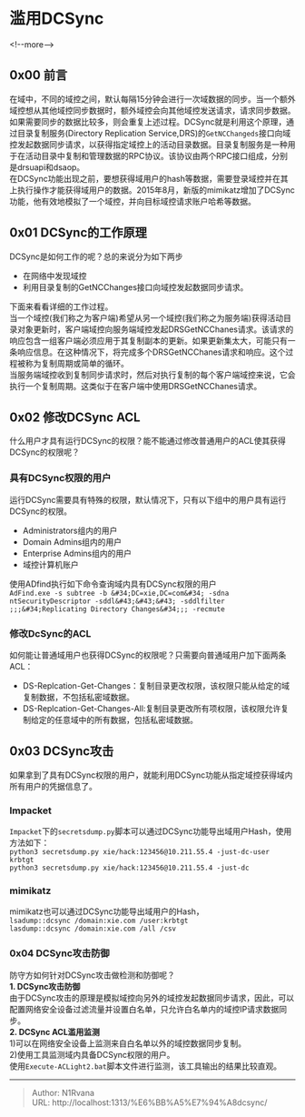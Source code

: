 # 滥用DCSync

  
  
&lt;!--more--&gt;  
## 0x00 前言  
在域中，不同的域控之间，默认每隔15分钟会进行一次域数据的同步。当一个额外域控想从其他域控同步数据时，额外域控会向其他域控发送请求，请求同步数据。如果需要同步的数据比较多，则会重复上述过程。DCSync就是利用这个原理，通过目录复制服务(Directory Replication Service,DRS)的`GetNCChangeds`接口向域控发起数据同步请求，以获得指定域控上的活动目录数据。目录复制服务是一种用于在活动目录中复制和管理数据的RPC协议。该协议由两个RPC接口组成，分别是drsuapi和dsaop。  
在DCSync功能出现之前，要想获得域用户的hash等数据，需要登录域控并在其上执行操作才能获得域用户的数据。2015年8月，新版的mimikatz增加了DCSync功能，他有效地模拟了一个域控，并向目标域控请求账户哈希等数据。  
## 0x01 DCSync的工作原理  
DCSync是如何工作的呢？总的来说分为如下两步  
- 在网络中发现域控  
- 利用目录复制的GetNCChanges接口向域控发起数据同步请求。  

下面来看看详细的工作过程。  
当一个域控(我们称之为客户端)希望从另一个域控(我们称之为服务端)获得活动目录对象更新时，客户端域控向服务端域控发起DRSGetNCChanes请求。该请求的响应包含一组客户端必须应用于其复制副本的更新。如果更新集太大，可能只有一条响应信息。在这种情况下，将完成多个DRSGetNCChanes请求和响应。这个过程被称为复制周期或简单的循环。  
当服务端域控收到复制同步请求时，然后对执行复制的每个客户端域控来说，它会执行一个复制周期。这类似于在客户端中使用DRSGetNCChanes请求。  
## 0x02 修改DCSync ACL  
什么用户才具有运行DCSync的权限？能不能通过修改普通用户的ACL使其获得DCSync的权限呢？  
### 具有DCSync权限的用户  
运行DCSync需要具有特殊的权限，默认情况下，只有以下组中的用户具有运行DCSync的权限。  
- Administrators组内的用户  
- Domain Admins组内的用户  
- Enterprise Admins组内的用户  
- 域控计算机账户  

使用ADfind执行如下命令查询域内具有DCSync权限的用户  
`AdFind.exe -s subtree -b &#34;DC=xie,DC=com&#34; -sdna ntSecurityDescriptor -sddl&#43;&#43;&#43; -sddlfilter ;;;&#34;Replicating Directory Changes&#34;;; -recmute`  
### 修改DcSync的ACL  
如何能让普通域用户也获得DCSync的权限呢？只需要向普通域用户加下面两条ACL：  
- DS-Replcation-Get-Changes：复制目录更改权限，该权限只能从给定的域复制数据，不包括私密域数据。  
- DS-Replcation-Get-Changes-All:复制目录更改所有项权限，该权限允许复制给定的任意域中的所有数据，包括私密域数据。  

## 0x03 DCSync攻击  
如果拿到了具有DCSync权限的用户，就能利用DCSync功能从指定域控获得域内所有用户的凭据信息了。  
### Impacket  
`Impacket`下的`secretsdump.py`脚本可以通过DCSync功能导出域用户Hash，使用方法如下：  
`python3 secretsdump.py xie/hack:123456@10.211.55.4 -just-dc-user krbtgt`  
`python3 secretsdump.py xie/hack:123456@10.211.55.4 -just-dc`  
### mimikatz  
mimikatz也可以通过DCSync功能导出域用户的Hash，  
`lsadump::dcsync /domain:xie.com /user:krbtgt`  
`lasdump::dcsync /domain:xie.com /all /csv`  
### 0x04 DCSync攻击防御  
防守方如何针对DCSync攻击做检测和防御呢？  
**1. DCSync攻击防御**  
由于DCSync攻击的原理是模拟域控向另外的域控发起数据同步请求，因此，可以配置网络安全设备过滤流量并设置白名单，只允许白名单内的域控IP请求数据同步。  
**2. DCSync ACL滥用监测**  
1)可以在网络安全设备上监测来自白名单以外的域控数据同步复制。  
2)使用工具监测域内具备DCSync权限的用户。  
使用`Execute-ACLight2.bat`脚本文件进行监测，该工具输出的结果比较直观。  
  

---

> Author: N1Rvana  
> URL: http://localhost:1313/%E6%BB%A5%E7%94%A8dcsync/  

